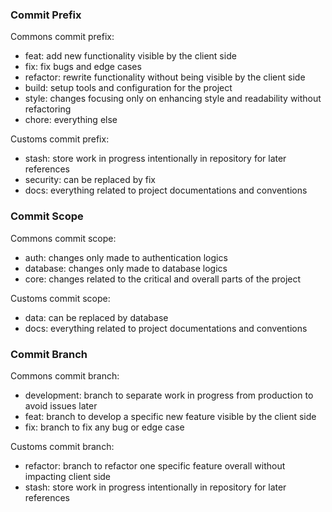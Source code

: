 ### Commit Prefix

Commons commit prefix:

-   feat: add new functionality visible by the client side
-   fix: fix bugs and edge cases
-   refactor: rewrite functionality without being visible by the client side
-   build: setup tools and configuration for the project
-   style: changes focusing only on enhancing style and readability without refactoring
-   chore: everything else

Customs commit prefix:

-   stash: store work in progress intentionally in repository for later references
-   security: can be replaced by fix
-   docs: everything related to project documentations and conventions

### Commit Scope

Commons commit scope:

-   auth: changes only made to authentication logics
-   database: changes only made to database logics
-   core: changes related to the critical and overall parts of the project

Customs commit scope:

-   data: can be replaced by database
-   docs: everything related to project documentations and conventions

### Commit Branch

Commons commit branch:

-   development: branch to separate work in progress from production to avoid issues later
-   feat: branch to develop a specific new feature visible by the client side
-   fix: branch to fix any bug or edge case

Customs commit branch:

-   refactor: branch to refactor one specific feature overall without impacting client side
-   stash: store work in progress intentionally in repository for later references
